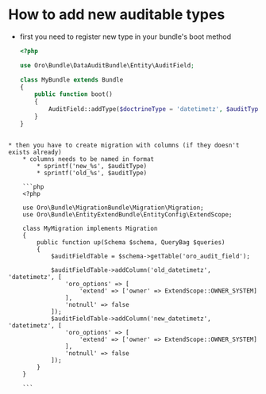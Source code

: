 How to add new auditable types
==============================

* first you need to register new type in your bundle's boot method

    ```php
    <?php

    use Oro\Bundle\DataAuditBundle\Entity\AuditField;

    class MyBundle extends Bundle
    {
        public function boot()
        {
            AuditField::addType($doctrineType = 'datetimetz', $auditType = 'datetimetz');
        }
    }
```

* then you have to create migration with columns (if they doesn't exists already)
    * columns needs to be named in format
        * sprintf('new_%s', $auditType)
        * sprintf('old_%s', $auditType)

    ```php
    <?php

    use Oro\Bundle\MigrationBundle\Migration\Migration;
    use Oro\Bundle\EntityExtendBundle\EntityConfig\ExtendScope;

    class MyMigration implements Migration
    {
        public function up(Schema $schema, QueryBag $queries)
        {
            $auditFieldTable = $schema->getTable('oro_audit_field');

            $auditFieldTable->addColumn('old_datetimetz', 'datetimetz', [
                'oro_options' => [
                    'extend' => ['owner' => ExtendScope::OWNER_SYSTEM]
                ],
                'notnull' => false
            ]);
            $auditFieldTable->addColumn('new_datetimetz', 'datetimetz', [
                'oro_options' => [
                    'extend' => ['owner' => ExtendScope::OWNER_SYSTEM]
                ],
                'notnull' => false
            ]);
        }
    }

    ```
